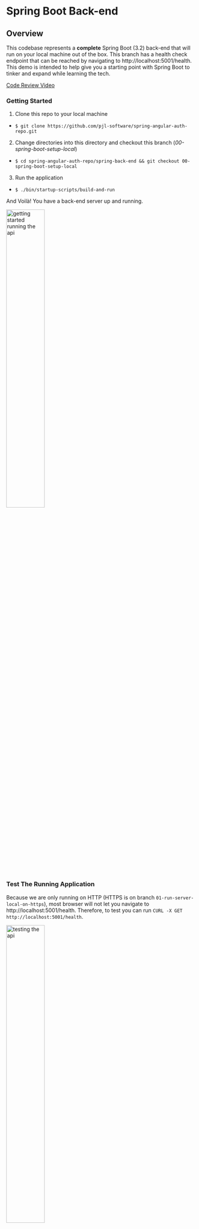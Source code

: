 # Spring Boot Back-end

## Overview

This codebase represents a **complete** Spring Boot (3.2) back-end that will run on your local
machine out of the box. This branch has a health check endpoint that can be reached by navigating
to http://localhost:5001/health. This demo is intended to help give you a starting point with Spring Boot
to tinker and expand while learning the tech.

[Code Review Video](https://youtu.be/b2kl8cu3tC8?si=anWga882uFXQ6MJC)

### Getting Started

1. Clone this repo to your local machine

- `$ git clone https://github.com/pjl-software/spring-angular-auth-repo.git`

2. Change directories into this directory and checkout this branch (_00-spring-boot-setup-local_)

- `$ cd spring-angular-auth-repo/spring-back-end && git checkout 00-spring-boot-setup-local`

3. Run the application

- `$ ./bin/startup-scripts/build-and-run`

And Voilà! You have a back-end server up and running.

<img src="https://s3.amazonaws.com/htscodelookup.com/github/pjl-software/spring-angular-auth-repo/00-spring-boot-setup-local/getting-started-1080.gif" width="45%" height="45%"  alt="getting started running the api"/>

### Test The Running Application

Because we are only running on HTTP (HTTPS is on branch `01-run-server-local-on-https`), most browser will not let
you navigate to http://localhost:5001/health. Therefore, to test you can run `CURL -X GET http://localhost:5001/health`.

<img src="https://s3.amazonaws.com/htscodelookup.com/github/pjl-software/spring-angular-auth-repo/00-spring-boot-setup-local/testing-the-api.gif" width="45%" height="45%"  alt="testing the api"/>

### Assumptions

- I'm developing this on a Mac, and that's the only OS I'm testing it on. I'm confident it will run on Linux as
  well.
- I'm also
  using [Amazon Corretto 17](https://docs.aws.amazon.com/corretto/latest/corretto-17-ug/what-is-corretto-17.html)

If you experience issues, and things just aren't running for you, let me know by opening an issue.